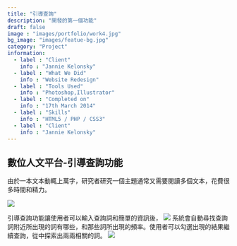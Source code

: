```yaml
---
title: "引導查詢"
description: "開發的第一個功能"
draft: false
image : "images/portfolio/work4.jpg"
bg_image: "images/featue-bg.jpg"
category: "Project"
information:
  - label : "Client"
    info : "Jannie Kelonsky"
  - label : "What We Did"
    info : "Website Redesign"
  - label : "Tools Used"
    info : "Photoshop,Illustrator"
  - label : "Completed on"
    info : "17th March 2014"
  - label : "Skills"
    info : "HTML5 / PHP / CSS3"
  - label : "Client"
    info : "Jannie Kelonsky"
---
```


## 數位人文平台-引導查詢功能
由於一本文本動輒上萬字，研究者研究一個主題通常又需要閱讀多個文本，花費很多時間和精力。

![](https://ian08005454.github.io/ASCDC_intern/image/projecct1_comeIn_page.png)

引導查詢功能讓使用者可以輸入查詢詞和簡單的資訊後，
![](https://ian08005454.github.io/ASCDC_intern/image/project1_input.png)
系統會自動尋找查詢詞附近所出現的詞有哪些，和那些詞所出現的頻率。使用者可以勾選出現的結果繼續查詢，從中探索出兩兩相關的詞。
![](https://ian08005454.github.io/ASCDC_intern/image/projecct1_result.png)







